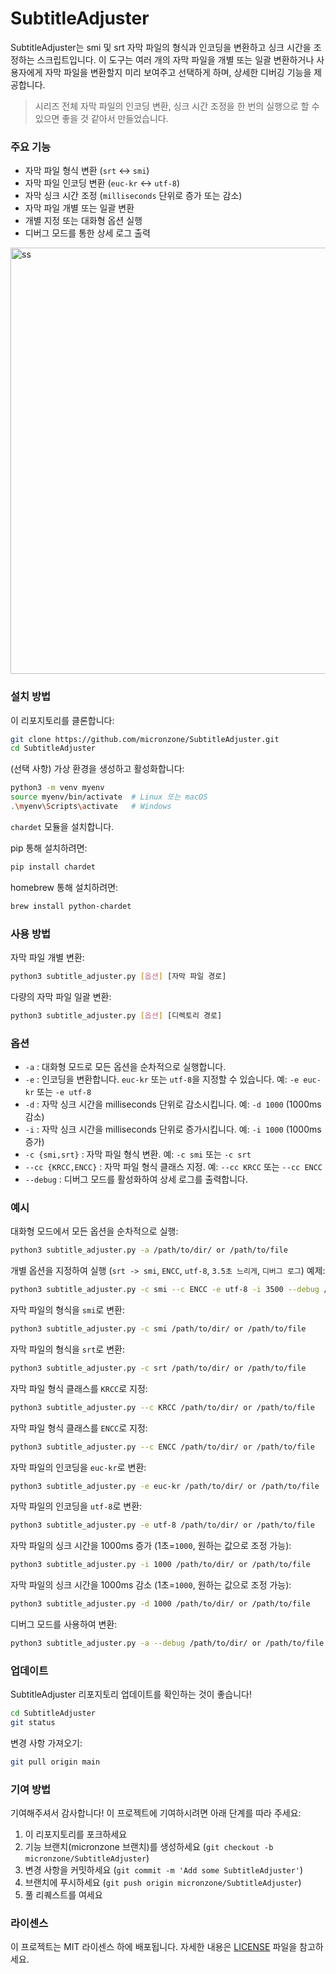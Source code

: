 # SubtitleAdjuster

SubtitleAdjuster는 smi 및 srt 자막 파일의 형식과 인코딩을 변환하고 싱크 시간을 조정하는 스크립트입니다. 이 도구는 여러 개의 자막 파일을 개별 또는 일괄 변환하거나 사용자에게 자막 파일을 변환할지 미리 보여주고 선택하게 하며, 상세한 디버깅 기능을 제공합니다.

> 시리즈 전체 자막 파일의 인코딩 변환, 싱크 시간 조정을 한 번의 실행으로 할 수 있으면 좋을 것 같아서 만들었습니다.


### 주요 기능

- 자막 파일 형식 변환 (`srt` ↔ `smi`)
- 자막 파일 인코딩 변환 (`euc-kr` ↔ `utf-8`)
- 자막 싱크 시간 조정 (`milliseconds` 단위로 증가 또는 감소)
- 자막 파일 개별 또는 일괄 변환
- 개별 지정 또는 대화형 옵션 실행
- 디버그 모드를 통한 상세 로그 출력

<img width="682" alt="ss" src="https://github.com/micronzone/SubtitleAdjuster/assets/47780105/0eaf1711-49f4-4dbc-b5b0-9d65a5afc054">

### 설치 방법

이 리포지토리를 클론합니다:
  ```sh
  git clone https://github.com/micronzone/SubtitleAdjuster.git
  cd SubtitleAdjuster
  ```

(선택 사항) 가상 환경을 생성하고 활성화합니다:
  ```sh
  python3 -m venv myenv
  source myenv/bin/activate  # Linux 또는 macOS
  .\myenv\Scripts\activate   # Windows
  ```

`chardet` 모듈을 설치합니다.

pip 통해 설치하려면:
```sh
pip install chardet
```

homebrew 통해 설치하려면:
```sh
brew install python-chardet
```

### 사용 방법

자막 파일 개별 변환:
```sh
python3 subtitle_adjuster.py [옵션] [자막 파일 경로]
```

다량의 자막 파일 일괄 변환:
```sh
python3 subtitle_adjuster.py [옵션] [디렉토리 경로]
```

### 옵션

- `-a` : 대화형 모드로 모든 옵션을 순차적으로 실행합니다.
- `-e` : 인코딩을 변환합니다. `euc-kr` 또는 `utf-8`을 지정할 수 있습니다. 예: `-e euc-kr` 또는 `-e utf-8`
- `-d` : 자막 싱크 시간을 milliseconds 단위로 감소시킵니다. 예: `-d 1000` (1000ms 감소)
- `-i` : 자막 싱크 시간을 milliseconds 단위로 증가시킵니다. 예: `-i 1000` (1000ms 증가)
- `-c {smi,srt}` : 자막 파일 형식 변환. 예: `-c smi` 또는 `-c srt`
- `--cc {KRCC,ENCC}` : 자막 파일 형식 클래스 지정. 예: `--cc KRCC` 또는 `--cc ENCC`
- `--debug` : 디버그 모드를 활성화하여 상세 로그를 출력합니다.

### 예시

대화형 모드에서 모든 옵션을 순차적으로 실행:
```sh
python3 subtitle_adjuster.py -a /path/to/dir/ or /path/to/file
```

개별 옵션을 지정하여 실행 (`srt -> smi`, `ENCC`, `utf-8`, `3.5초 느리게`, `디버그 로그`) 예제:
```sh
python3 subtitle_adjuster.py -c smi --c ENCC -e utf-8 -i 3500 --debug /path/to/dir/ or /path/to/file
```

자막 파일의 형식을 `smi`로 변환:
```sh
python3 subtitle_adjuster.py -c smi /path/to/dir/ or /path/to/file
```

자막 파일의 형식을 `srt`로 변환:
```sh
python3 subtitle_adjuster.py -c srt /path/to/dir/ or /path/to/file
```

자막 파일 형식 클래스를 `KRCC`로 지정:
```sh
python3 subtitle_adjuster.py --c KRCC /path/to/dir/ or /path/to/file
```

자막 파일 형식 클래스를 `ENCC`로 지정:
```sh
python3 subtitle_adjuster.py --c ENCC /path/to/dir/ or /path/to/file
```

자막 파일의 인코딩을 `euc-kr`로 변환:
```sh
python3 subtitle_adjuster.py -e euc-kr /path/to/dir/ or /path/to/file
```

자막 파일의 인코딩을 `utf-8`로 변환:
```sh
python3 subtitle_adjuster.py -e utf-8 /path/to/dir/ or /path/to/file
```

자막 파일의 싱크 시간을 1000ms 증가 (1초=`1000`, 원하는 값으로 조정 가능):
```sh
python3 subtitle_adjuster.py -i 1000 /path/to/dir/ or /path/to/file
```

자막 파일의 싱크 시간을 1000ms 감소 (1초=`1000`, 원하는 값으로 조정 가능):
```sh
python3 subtitle_adjuster.py -d 1000 /path/to/dir/ or /path/to/file
```

디버그 모드를 사용하여 변환:
```sh
python3 subtitle_adjuster.py -a --debug /path/to/dir/ or /path/to/file
```

### 업데이트

SubtitleAdjuster 리포지토리 업데이트를 확인하는 것이 좋습니다!

```sh
cd SubtitleAdjuster
git status
```

변경 사항 가져오기:

```sh
git pull origin main
```

### 기여 방법

기여해주셔서 감사합니다! 이 프로젝트에 기여하시려면 아래 단계를 따라 주세요:

1. 이 리포지토리를 포크하세요
2. 기능 브랜치(micronzone 브랜치)를 생성하세요 (`git checkout -b micronzone/SubtitleAdjuster`)
3. 변경 사항을 커밋하세요 (`git commit -m 'Add some SubtitleAdjuster'`)
4. 브랜치에 푸시하세요 (`git push origin micronzone/SubtitleAdjuster`)
5. 풀 리퀘스트를 여세요

### 라이센스

이 프로젝트는 MIT 라이센스 하에 배포됩니다. 자세한 내용은 [LICENSE](LICENSE) 파일을 참고하세요.
